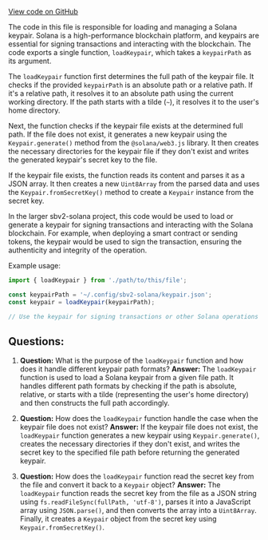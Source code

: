 [View code on GitHub](https://github.com/switchboard-xyz/sbv2-solana/blob/master/javascript/solana.js/src/utils.ts)

The code in this file is responsible for loading and managing a Solana keypair. Solana is a high-performance blockchain platform, and keypairs are essential for signing transactions and interacting with the blockchain. The code exports a single function, `loadKeypair`, which takes a `keypairPath` as its argument.

The `loadKeypair` function first determines the full path of the keypair file. It checks if the provided `keypairPath` is an absolute path or a relative path. If it's a relative path, it resolves it to an absolute path using the current working directory. If the path starts with a tilde (`~`), it resolves it to the user's home directory.

Next, the function checks if the keypair file exists at the determined full path. If the file does not exist, it generates a new keypair using the `Keypair.generate()` method from the `@solana/web3.js` library. It then creates the necessary directories for the keypair file if they don't exist and writes the generated keypair's secret key to the file.

If the keypair file exists, the function reads its content and parses it as a JSON array. It then creates a new `Uint8Array` from the parsed data and uses the `Keypair.fromSecretKey()` method to create a `Keypair` instance from the secret key.

In the larger sbv2-solana project, this code would be used to load or generate a keypair for signing transactions and interacting with the Solana blockchain. For example, when deploying a smart contract or sending tokens, the keypair would be used to sign the transaction, ensuring the authenticity and integrity of the operation.

Example usage:

```javascript
import { loadKeypair } from './path/to/this/file';

const keypairPath = '~/.config/sbv2-solana/keypair.json';
const keypair = loadKeypair(keypairPath);

// Use the keypair for signing transactions or other Solana operations
```
## Questions: 
 1. **Question:** What is the purpose of the `loadKeypair` function and how does it handle different keypair path formats?
   **Answer:** The `loadKeypair` function is used to load a Solana keypair from a given file path. It handles different path formats by checking if the path is absolute, relative, or starts with a tilde (representing the user's home directory) and then constructs the full path accordingly.

2. **Question:** How does the `loadKeypair` function handle the case when the keypair file does not exist?
   **Answer:** If the keypair file does not exist, the `loadKeypair` function generates a new keypair using `Keypair.generate()`, creates the necessary directories if they don't exist, and writes the secret key to the specified file path before returning the generated keypair.

3. **Question:** How does the `loadKeypair` function read the secret key from the file and convert it back to a `Keypair` object?
   **Answer:** The `loadKeypair` function reads the secret key from the file as a JSON string using `fs.readFileSync(fullPath, 'utf-8')`, parses it into a JavaScript array using `JSON.parse()`, and then converts the array into a `Uint8Array`. Finally, it creates a `Keypair` object from the secret key using `Keypair.fromSecretKey()`.
